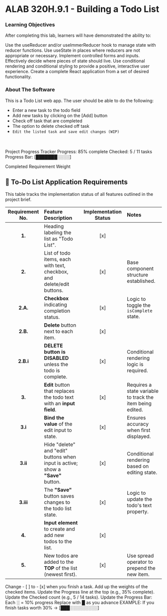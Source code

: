 # ALAB 320H.9.1 - Building a Todo List

### Learning Objectives
After completing this lab, learners will have demonstrated the ability to:

Use the useReducer and/or useImmerReducer hook to manage state with reducer functions.
Use useState in places where reducers are not appropriate or necessary.
Implement controlled forms and inputs.
Effectively decide where pieces of state should live.
Use conditional rendering and conditional styling to provide a positive, interactive user experience.
Create a complete React application from a set of desired functionality.

### About The Software
This is a Todo List web app. The user should be able to do the following:
- Enter a new task to the todo field
- Add new tasks by clicking on the [Add] button
- Check off task that are completed
- The option to delete checked off task <br>
- ```Edit the listed task and save edit changes (WIP)```
<br><br><br>


Project Progress Tracker
Progress: 85% complete
Checked: 5 / 11 tasks
Progress Bar: [███████░░░░] 

Completed	Requirement	Weight

## 📝 To-Do List Application Requirements

This table tracks the implementation status of all features outlined in the project brief.

| Requirement No. | Feature Description | Implementation Status | Notes |
| :---: | :--- | :---: | :--- |
| **1.** | Heading labeling the list as "Todo List". | [x] | |
| **2.** | List of todo items, each with text, checkbox, and delete/edit buttons. | [x] | Base component structure established. |
| **2.A.** | **Checkbox** indicating completion status. | [x] | Logic to toggle the `isComplete` state. |
| **2.B.** | **Delete** button next to each item. | [x] | |
| **2.B.i** | **DELETE button is DISABLED** unless the todo is complete. | [x] | Conditional rendering logic is required. |
| **3.** | **Edit** button that replaces the todo text with an **input field**. | [x] | Requires a state variable to track the item being edited. |
| **3.i** | **Bind the value** of the edit input to state. | [x] | Ensures accuracy when first displayed. |
| **3.ii** | Hide "delete" and "edit" buttons when input is active; show a **"Save"** button. | [x] | Conditional rendering based on editing state. |
| **3.iii** | The **"Save"** button saves changes to the todo list state. | [x] | Logic to update the todo's text property. |
| **4.** | **Input element** to create and add new todos to the list. | [x] | |
| **5.** | New todos are added to the **TOP** of the list (newest first). | [x] | Use spread operator to prepend the new item. |

Change - [ ] to - [x] when you finish a task.
Add up the weights of the checked items.
Update the Progress line at the top (e.g., 35% complete).
Update the Checked count (e.g., 5 / 14 tasks).
Update the Progress Bar:
Each ░ = 10% progress
Replace with █ as you advance
EXAMPLE: If you finish tasks worth 30% → [███░░░░░░░░░]



